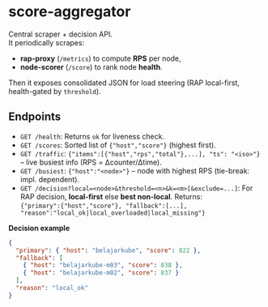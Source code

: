 # score-aggregator

Central scraper + decision API.  
It periodically scrapes:
- **rap-proxy** (`/metrics`) to compute **RPS** per node,
- **node-scorer** (`/score`) to rank node **health**.

Then it exposes consolidated JSON for load steering (RAP local-first, health-gated by `threshold`).

## Endpoints
- `GET /health`: Returns `ok` for liveness check.
- `GET /scores`: Sorted list of `{"host","score"}` (highest first).
- `GET /traffic`: `{"items":[{"host","rps","total"},...], "ts": "<iso>"}` – live busiest info (RPS = Δcounter/Δtime). 
- `GET /busiest`: `{"host":"<node>"}` – node with highest RPS (tie-break: impl. dependent).
- `GET /decision?local=<node>&threshold=<n>&k=<m>[&exclude=...]`: For RAP decision, **local-first** else **best non-local**. Returns:<br>`{"primary":{"host","score"}, "fallback":[...], "reason":"local_ok|local_overloaded|local_missing"}`

**Decision example**
```json
{
  "primary": { "host": "belajarkube", "score": 822 },
  "fallback": [
    { "host": "belajarkube-m03", "score": 838 },
    { "host": "belajarkube-m02", "score": 837 }
  ],
  "reason": "local_ok"
}